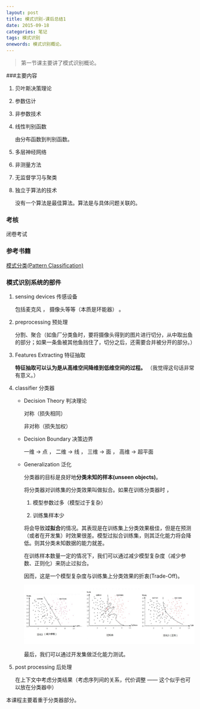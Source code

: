 ```yaml
---
layout: post
title: 模式识别-课后总结1
date: 2015-09-18
categories: 笔记
tags: 模式识别
onewords: 模式识别概论。
---
```

> 第一节课主要讲了模式识别概论。


###主要内容

1. 贝叶斯决策理论

2. 参数估计

3. 非参数技术

4. 线性判别函数
    
    由分布函数到判别函数。

5. 多层神经网络

6. 非测量方法 

7. 无监督学习与聚类

8. 独立于算法的技术
    
    没有一个算法是最佳算法。算法是与具体问题关联的。

### 考核
    
闭卷考试

### 参考书籍

[模式分类(Pattern Classification)](https://onedrive.live.com/redir?resid=2B3C27B4725600B5!46775&authkey=!AInxfmKtQ6Io6ZA&ithint=file%2cpdf) 

### 模式识别系统的部件

1. sensing devices 传感设备

    包括麦克风 ， 摄像头等等（本质是环能器） 。 

2. preprocessing 预处理
    
    分割、聚合（如鱼厂分类鱼时，要将摄像头得到的图片进行切分，从中取出鱼的部分；如果一条鱼被其他鱼挡住了，切分之后，还需要合并被分开的部分。）

3. Features Extracting 特征抽取

    **特征抽取可以认为是从高维空间降维到低维空间的过程。** （我觉得这句话非常有意义。）

4. classifier 分类器

    - Decision Theory 判决理论

        对称（损失相同）

        非对称（损失加权）

    - Decision Boundary 决策边界

        一维 -> 点 ， 二维 -> 线 ， 三维 -> 面 ， 高维 -> 超平面

    - Generalization 泛化

        分类器的目标是良好地**分类未知的样本(unseen objects)**。

        将分类器对训练集的分类效果叫做拟合。如果在训练分类器时 ，

        1. 模型参数过多（模型过于复杂）

        2. 训练集样本少

        将会导致**过拟合**的情况。其表现是在训练集上分类效果极佳，但是在预测（或者在开发集）时效果很差。模型过拟合训练集，则其泛化能力将会降低。则其分类未知数据的能力就差。

        在训练样本数量一定的情况下，我们可以通过减少模型复杂度（减少参数、正则化）来防止过拟合。

        因而，这是一个模型复杂度与训练集上分类效果的折衷(Trade-Off)。

        ![过拟合与泛化](/assets/img/class/pattern_recognition/pattern_recognition_1_1.jpg)


        最后，我们可以通过开发集做泛化能力测试。

5. post processing 后处理

    在上下文中考虑分类结果（考虑序列间的关系，代价调整 —— 这个似乎也可以放在分类器中）

本课程主要着重于分类器部分。

